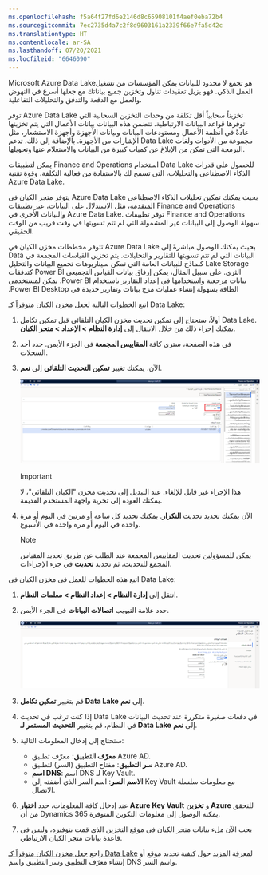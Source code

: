 ```yaml
---
ms.openlocfilehash: f5a64f27fd6e2146d8c65908101f4aef0eba72b4
ms.sourcegitcommit: 7ec2735d4a7c2f8d9603161a2339f66e7fa5d42c
ms.translationtype: HT
ms.contentlocale: ar-SA
ms.lasthandoff: 07/20/2021
ms.locfileid: "6646090"
---
```

Microsoft Azure Data Lakeهو تجمع لا محدود للبيانات يمكن المؤسسات من تشغيل العمل الذكي. فهو يزيل تعقيدات تناول وتخزين جميع بياناتك مع جعلها أسرع في النهوض والعمل مع الدفعة والتدفق والتحليلات التفاعلية. 

توفر Azure Data Lake تخزيناً سحابياً أقل تكلفة من وحدات التخزين السحابية التي توفرها قواعد البيانات الارتباطية. تتضمن هذه البيانات بيانات الأعمال التي يتم تخزينها عادةً في أنظمة الأعمال ومستودعات البيانات وبيانات الأجهزة وأجهزة الاستشعار، مثل الإشارات من الأجهزة. بالإضافة إلى ذلك، تدعم Data Lake مجموعة من الأدوات ولغات البرمجة التي تمكن من الإبلاغ عن كميات كبيرة من البيانات والاستعلام عنها وتحويلها. 

يمكن لتطبيقات Finance and Operations استخدام Data Lake للحصول على قدرات الذكاء الاصطناعي والتحليلات، التي تسمح لك بالاستفادة من فعالية التكلفة، وقوة تقنية Azure Data Lake. 

يتوفر متجر الكيان في Azure Data Lake بحيث يمكنك تمكين تحليلات الذكاء الاصطناعي المتقدمة، مثل الاستدلال على البيانات، عبر تطبيقات Finance and Operations والبيانات الأخرى في Azure Data Lake. توفر تطبيقات Finance and Operations سهولة الوصول إلى البيانات غير المشمولة التي لم تتم تسويتها في وقت قريب من الوقت الحقيقي. 

تتوفر مخططات مخزن الكيان في Azure Data Lake بحيث يمكنك الوصول مباشرةً إلى البيانات التي لم تتم تسويتها للتقارير والتحليلات. يتم تخزين القياسات المجمعة‬‏‫ في Data Lake Storage كنماذج للبيانات العامة التي تمكن سيناريوهات تجميع البيانات والتحليل الثري. على سبيل المثال، يمكن إرفاق بيانات القياس التجميعي Power BI كتدفقات بيانات مرجعية واستخدامها في إعداد التقارير باستخدام Power BI. يمكن لمستخدمي الطاقة بسهولة إنشاء عمليات مزج بيانات وتقارير جديدة في Power BI Desktop.

اتبع الخطوات التالية لجعل مخزن الكيان متوفراً كـ Data Lake:

1.  أولاً، ستحتاج إلى تمكين تحديث مخزن الكيان التلقائي قبل تمكين تكامل Data Lake. يمكنك إجراء ذلك من خلال الانتقال إلى **إدارة النظام > الإعداد > متجر الكيان**. 
2.  في هذه الصفحة، سترى كافة **المقاييس المجمعة** في الجزء الأيمن. حدد أحد السجلات. 
3.  الآن، يمكنك تغيير **تمكين التحديث التلقائي** إلى **نعم**. 

    [ ![لقطة شاشة تظهر خيار تمكين التحديث التلقائي.](../media/refresh-ss.png) ](../media/refresh-ss.png#lightbox)
 
    > [!IMPORTANT]
    > هذا الإجراء غير قابل للإلغاء. عند التبديل إلى تحديث مخزن "الكيان التلقائي"، لا يمكنك العودة إلى تجربة واجهة المستخدم القديمة. 
4.  الآن يمكنك تحديد تحديث **التكرار**. يمكنك تحديد كل ساعة أو مرتين في اليوم أو مرة واحدة في اليوم أو مرة واحدة في الأسبوع. 

    > [!NOTE]
    > يمكن للمسؤولين تحديث المقاييس المجمعة عند الطلب عن طريق تحديد المقياس المجمع للتحديث، ثم تحديد **تحديث** في جزء الإجراءات. 

اتبع هذه الخطوات للعمل في مخزن الكيان في Data Lake:

1.  انتقل إلى **إدارة النظام > إعداد النظام > معلمات النظام**.
2.  حدد علامة التبويب **اتصالات البيانات** في الجزء الأيمن. 

    [ ![صفحة معلمات النظام مع إظهار اتصالات البيانات.](../media/connections-ss.png) ](../media/connections-ss.png#lightbox) 

3.  قم بتغيير **تمكين تكامل Data Lake** إلى **نعم**. 
4.  إذا كنت ترغب في تحديث Data Lake في دفعات صغيرة متكررة عند تحديث البيانات في النظام، قم بتغيير **التحديث المستمر لـ Data Lake** إلى **نعم**. 
5.  ستحتاج إلى إدخال المعلومات التالية:
    - **معرّف التطبيق**: معرّف تطبيق Azure AD.
    - **سر التطبيق**: مفتاح التطبيق (السر) لتطبيق Azure AD.
    - **اسم DNS**: اسم DNS لـ Key Vault. 
    - **الاسم السر**: اسم السر الذي أضفته إلى Key Vault مع معلومات سلسلة الاتصال.
6.  عند إدخال كافة المعلومات، حدد **اختبار Azure Key Vault** و **تخزين Azure** للتحقق من أن Dynamics 365 يمكنه الوصول إلى معلومات التكوين المتوفرة. 
7.  يجب الآن ملء بيانات متجر الكيان في موقع التخزين الذي قمت بتوفيره، وليس في قاعدة بيانات متجر الكيان الارتباطي.

راجع [جعل مخزن الكيان متوفراً كـ Data Lake](/dynamics365/fin-ops-core/dev-itpro/data-entities/entity-store-data-lake/?azure-portal=true) لمعرفة المزيد حول كيفية تحديد موقع أو إنشاء معرّف التطبيق وسر التطبيق واسم DNS واسم السر.

